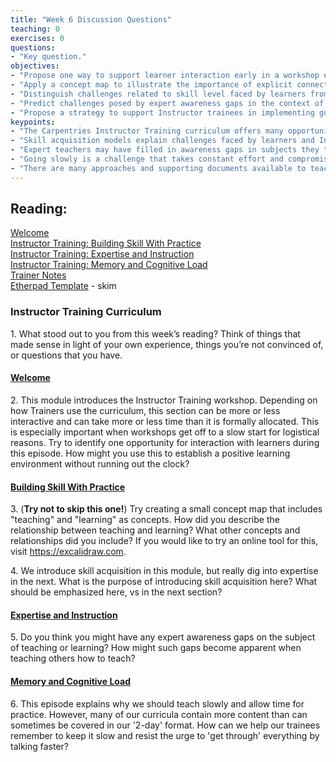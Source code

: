 ```yaml
--- 
title: "Week 6 Discussion Questions"    
teaching: 0 
exercises: 0    
questions:  
- "Key question."    
objectives: 
- "Propose one way to support learner interaction early in a workshop even when pressed for time."
- "Apply a concept map to illustrate the importance of explicit connections in knowledge and learning." 
- "Distinguish challenges related to skill level faced by learners from those faced by Instructors."
- "Predict challenges posed by expert awareness gaps in the context of teaching Instructors how to teach."
- "Propose a strategy to support Instructor trainees in implementing guidance on pacing in spite of competing priorities related to content and time."
keypoints:  
- "The Carpentries Instructor Training curriculum offers many opportunities to model, as well as to teach, good practices."
- "Skill acquisition models explain challenges faced by learners and Instructors, Instructor trainees and Trainers."
- "Expert teachers may have filled in awareness gaps in subjects they teach, but may still have gaps on the subject of teaching."
- "Going slowly is a challenge that takes constant effort and compromise."
- "There are many approaches and supporting documents available to teach Instructor Training. Many of these are referenced in the Instructor Notes."
---
```

## Reading:
[Welcome](https://carpentries.github.io/instructor-training/01-welcome)  
[Instructor Training: Building Skill With Practice](https://carpentries.github.io/instructor-training/02-practice-learning)   
[Instructor Training: Expertise and Instruction](https://carpentries.github.io/instructor-training/04-expertise)  
[Instructor Training: Memory and Cognitive Load](https://carpentries.github.io/instructor-training/05-memory)  
[Trainer Notes](https://carpentries.github.io/instructor-training/instructor/instructor-notes.html)  
[Etherpad Template](https://pad.carpentries.org/ttt-template)  - skim

### Instructor Training Curriculum
1\. What stood out to you from this week’s reading? Think of things that made sense in light of your own experience, things you’re not convinced of, or questions that you have.

#### [Welcome](https://carpentries.github.io/instructor-training/01-welcome)
2\. This module introduces the Instructor Training workshop. Depending on how Trainers use the curriculum, this section can be more or less interactive and can 
take more or less time than it is formally allocated. This is especially important when workshops get off to a slow start for logistical reasons. Try to identify 
one opportunity for interaction with learners during this episode. How might you use this to establish a positive learning environment without running out the 
clock?

#### [Building Skill With Practice](https://carpentries.github.io/instructor-training/02-practice-learning) 
3\. (**Try not to skip this one!**) Try creating a small concept map that includes "teaching" and "learning" as concepts. 
How did you describe the relationship between teaching and learning? What other concepts and relationships did you include? 
If you would like to try an online tool for this, visit <https://excalidraw.com>. 
    
4\. We introduce skill acquisition in this module, but really dig into expertise in the next. What is the purpose of introducing skill acquisition here? What 
should be emphasized here, vs in the next section?
    
#### [Expertise and Instruction](https://carpentries.github.io/instructor-training/04-expertise)
5\. Do you think you might have any expert awareness gaps on the subject of teaching or learning? How might such gaps become apparent when teaching others how to teach?


#### [Memory and Cognitive Load](https://carpentries.github.io/instructor-training/05-memory)
6\. This episode explains why we should teach slowly and allow time for practice. However, many of our curricula contain 
more content than can sometimes be covered in our '2-day' format. How can we help our trainees remember to keep it slow and 
resist the urge to 'get through' everything by talking faster?



